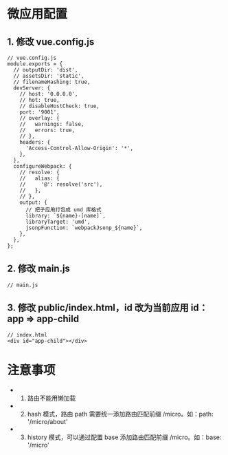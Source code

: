 # 微应用配置

## 1. 修改 vue.config.js

```
// vue.config.js
module.exports = {
  // outputDir: 'dist',
  // assetsDir: 'static',
  // filenameHashing: true,
  devServer: {
    // host: '0.0.0.0',
    // hot: true,
    // disableHostCheck: true,
    port: '9001',
    // overlay: {
    //   warnings: false,
    //   errors: true,
    // },
    headers: {
      'Access-Control-Allow-Origin': '*',
    },
  },
  configureWebpack: {
    // resolve: {
    //   alias: {
    //     '@': resolve('src'),
    //   },
    // },
    output: {
      // 把子应用打包成 umd 库格式
      library: `${name}-[name]`,
      libraryTarget: 'umd',
      jsonpFunction: `webpackJsonp_${name}`,
    },
  },
};
```

## 2. 修改 main.js

```
// main.js
```

## 3. 修改 public/index.html，id 改为当前应用 id：app => app-child

```
// index.html
<div id="app-child"></div>
```

# 注意事项

- 1. 路由不能用懒加载
- 2. hash 模式，路由 path 需要统一添加路由匹配前缀 /micro。如：path: '/micro/about'
- 3. history 模式，可以通过配置 base 添加路由匹配前缀 /micro。如：base: '/micro'
